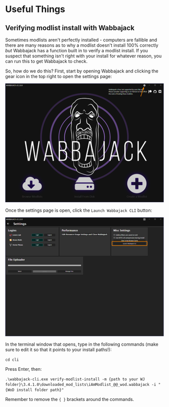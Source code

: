 # Useful Things

## Verifying modlist install with Wabbajack
Sometimes modlists aren't perfectly installed - computers are fallible and there are many reasons as to why a modlist doesn't install 100% correctly *but* Wabbajack has a function built in to verify a modlist install. If you suspect that something isn't right with your install for whatever reason, you can run this to get Wabbajack to check.

So, how do we do this? First, start by opening Wabbajack and clicking the gear icon in the top right to open the settings page:

![](img/WJWindow.png)

Once the settings page is open, click the `Launch Wabbajack CLI` button:

![](img/WJCLI.png)

In the terminal window that opens, type in the following commands (make sure to edit it so that it points to your install paths!):

`cd cli`

Press Enter, then:

`.\wabbajack-cli.exe verify-modlist-install -m {path to your WJ folder}\3.4.1.0\downloaded_mod_lists\iAmModlist_@@_wod.wabbajack -i "{WoD install folder path}"`

Remember to remove the `{ }` brackets around the commands.
